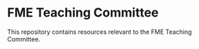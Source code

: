 # FME Teaching Committee

This repository contains resources relevant to the FME Teaching Committee.
